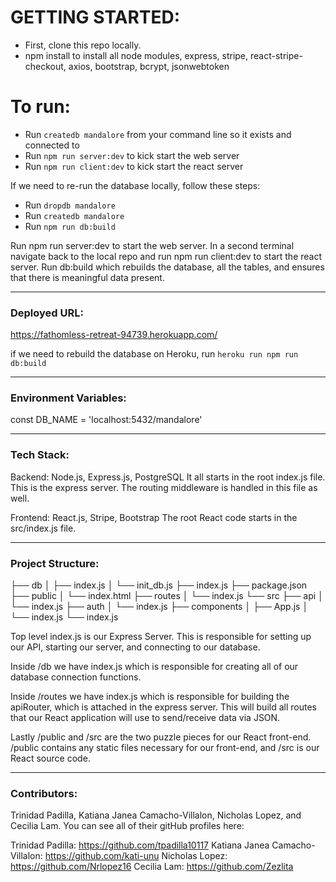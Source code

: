 

# GETTING STARTED:
- First, clone this repo locally.
- npm install to install all node modules, express, stripe, react-stripe-checkout, axios, bootstrap, bcrypt, jsonwebtoken

# To run:
- Run `createdb mandalore` from your command line so it exists and connected to
- Run `npm run server:dev` to kick start the web server
- Run `npm run client:dev` to kick start the react server

If we need to re-run the database locally, follow these steps:
- Run `dropdb mandalore`
- Run `createdb mandalore`
- Run `npm run db:build`

Run npm run server:dev to start the web server. In a second terminal navigate back to the local repo and run npm run client:dev to start the react server. Run db:build which rebuilds the database, all the tables, and ensures that there is meaningful data present.

______________________________________________________________________________

### Deployed URL: 

https://fathomless-retreat-94739.herokuapp.com/

if we need to rebuild the database on Heroku, run `heroku run npm run db:build`
______________________________________________________________________________

### Environment Variables:

const DB_NAME = 'localhost:5432/mandalore'

______________________________________________________________________________

### Tech Stack:
Backend: Node.js, Express.js, PostgreSQL
It all starts in the root index.js file. This is the express server. The routing middleware is handled in this file as well.

Frontend: React.js, Stripe, Bootstrap
The root React code starts in the src/index.js file.
______________________________________________________________________________

### Project Structure:
├── db
│   ├── index.js
│   └── init_db.js
├── index.js
├── package.json
├── public
│   └── index.html
├── routes
│   └── index.js
└── src
    ├── api
    │   └── index.js
    ├── auth
    │   └── index.js
    ├── components
    │   ├── App.js
    │   └── index.js
    └── index.js

Top level index.js is our Express Server. This is responsible for setting up our API, starting our server, and connecting to our database.

Inside /db we have index.js which is responsible for creating all of our database connection functions.

Inside /routes we have index.js which is responsible for building the apiRouter, which is attached in the express server. This will build all routes that our React application will use to send/receive data via JSON.

Lastly /public and /src are the two puzzle pieces for our React front-end. /public contains any static files necessary for our front-end, and /src is our React source code.

______________________________________________________________________________
### Contributors:
Trinidad Padilla, Katiana Janea Camacho-Villalon, Nicholas Lopez, and Cecilia Lam. You can see all of their gitHub profiles here:

Trinidad Padilla: https://github.com/tpadilla10117
Katiana Janea Camacho-Villalon: https://github.com/kati-unu
Nicholas Lopez: https://github.com/Nrlopez16
Cecilia Lam: https://github.com/Zezlita

